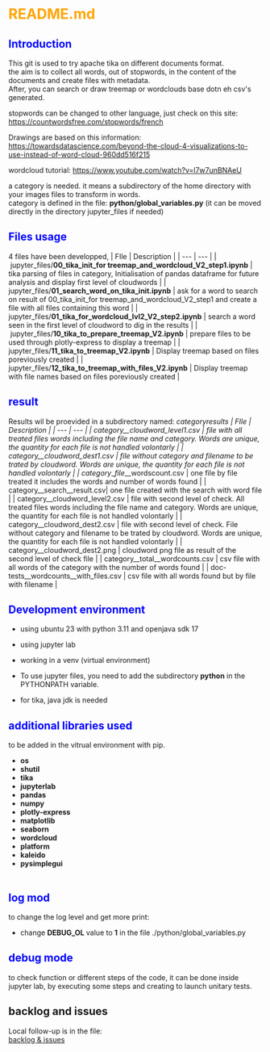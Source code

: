 # <span style="color:orange">README.md</span>

## <span style="color:blue">Introduction</span>
This git is used to try apache tika on different documents format.<br>
the aim is to collect all words, out of stopwords, in the content of the documents and create files with metadata.<br>
After, you can search or draw treemap or wordclouds base dotn eh csv's generated.<br>

stopwords can be changed to other language, just check on this site:
https://countwordsfree.com/stopwords/french

Drawings are based on this information:
https://towardsdatascience.com/beyond-the-cloud-4-visualizations-to-use-instead-of-word-cloud-960dd516f215

wordcloud tutorial:
https://www.youtube.com/watch?v=l7w7unBNAeU



a category is needed. it means a subdirectory of the home directory with your images files to transform in words.<br>
category is defined in the file: **python/global_variables.py** (it can be moved directly in the directory jupyter_files if needed)<br>

## <span style="color:blue">Files usage </span>
4 files have been developped,
| FIle | Description |
| --- | --- |
| jupyter_files/**00_tika_init_for treemap_and_wordcloud_V2_step1.ipynb** | tika parsing of files in category, Initialisation of pandas dataframe for future analysis and display first level of cloudwords |
| jupyter_files/**01_search_word_on_tika_init.ipynb** | ask for a word to search on result of 00_tika_init_for treemap_and_wordcloud_V2_step1 and create a file with all files containing this word |
| jupyter_files/**01_tika_for_wordcloud_lvl2_V2_step2.ipynb** | search a word seen in the first level of cloudword to dig in the results |
| jupyter_files/**10_tika_to_prepare_treemap_V2.ipynb** | prepare files to be used through plotly-express to display a treemap |
| jupyter_files/**11_tika_to_treemap_V2.ipynb** | Display treemap based on files poreviously created |
| jupyter_files/**12_tika_to_treemap_with_files_V2.ipynb** | Display treemap with file names based on files poreviously created |


## <span style="color:blue">result </span>
Results wil be proevided in a subdirectory named: *category*_results
| FIle | Description |
| --- | --- |
| category__cloudword_level1.csv | file with all treated files words including the file name and category. Words are unique, the quantity for each file is not handled volontarly |
| category__cloudword_dest1.csv | file without category and filename to be trated by cloudword. Words are unique, the quantity for each file is not handled volontarly |
| category__*file*__wordscount.csv | one file by file treated it includes the words and number of words found |
| category__search__result.csv| one file created with the search with word file |
| category__cloudword_level2.csv | file with second level of check. All treated files words including the file name and category. Words are unique, the quantity for each file is not handled volontarly |
| category__cloudword_dest2.csv | file with second level of check. File without category and filename to be trated by cloudword. Words are unique, the quantity for each file is not handled volontarly |
| category__cloudword_dest2.png | cloudword png file as result of the second level of check file |
| category__total__wordcounts.csv | csv file with all words of the category with the number of words found |
| doc-tests__wordcounts__with_files.csv | csv file with all words found but by file with filename |


## <span style="color:blue">Development environment</span>
- using ubuntu 23 with python 3.11 and openjava sdk 17<br>
- using jupyter lab<br>
- working in a venv (virtual environment)<br>
- To use jupyter files, you need to add the subdirectory **python** in the PYTHONPATH variable.<br>

- for tika, java jdk is needed


## <span style="color:blue">additional libraries used</span>
to be added in the vitrual environment with pip.<br>
- **os**<br>
- **shutil**<br>
- **tika**<br>
- **jupyterlab**<br>
- **pandas**<br>
- **numpy**<br>
- **plotly-express**  <br>
- **matplotlib**<br>
- **seaborn**<br>
- **wordcloud**<br>
- **platform**<br>
- **kaleido**<br>
- **pysimplegui** <br>
  <br>
 
## <span style="color:blue">log mod</span>
to change the log level and get more print:<br>
- change **DEBUG_OL** value to **1** in the file ./python/global_variables.py<br>

## <span style="color:blue">debug mode</span>
to check function or different steps of the code, it can be done inside jupyter lab, by executing some steps and creating to launch unitary tests.<br>

## backlog and issues
Local follow-up is in the file:<br>
[backlog & issues](./todo_list.md)